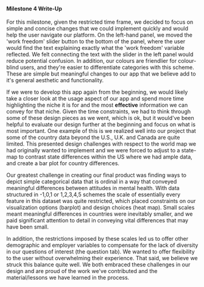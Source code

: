 #### Milestone 4 Write-Up

For this milestone, given the restricted time frame, we decided to focus on simple and concise changes that we could implement quickly and would help the user navigate our platform. On the left-hand panel, we moved the 'work freedom' slider button to the bottom of the panel, where the user would find the text explaining exactly what the 'work freedom' variable reflected. We felt connecting the text with the slider in the left panel would reduce potential confusion. In addition, our colours are friendlier for colour-blind users, and they're easier to differentiate categories with this scheme. These are simple but meaningful changes to our app that we believe add to it's general aesthetic and functionality.

If we were to develop this app again from the beginning, we would likely take a closer look at the usage aspect of our app and spend more time highlighting the niche it is for and the most **effective** information we can convey for that niche. Given the time constraints, we had to think through some of these design pieces as we went, which is ok, but it would've been helpful to evaluate our design further at the beginning and focus on what is most important. One example of this is we realized well into our project that some of the country data beyond the U.S., U.K. and Canada are quite limited. This presented design challenges with respect to the world map we had originally wanted to implement and we were forced to adjust to a state-map to contrast state differences within the US where we had ample data, and create a bar plot for country differences.

Our greatest challenge in creating our final product was finding ways to depict simple categorical data that is ordinal in a way that conveyed meaningful differences between attitudes in mental health. With data structured in -1,0,1 or 1,2,3,4,5 schemes the scale of essentially every feature in this dataset was quite restricted, which placed constraints on our visualization options (barplot) and design choices (heat map). Small scales meant meaningful differences in countries were inevitably smaller, and we paid significant attention to detail in conveying vital differences that may have been small. 

In addition, the restrictions imposed by these scales led us to offer other demographic and employer variables to compensate for the lack of diversity in our questions of interest (the question tab). We wanted to offer flexibility to the user without overwhelming their experience. That said, we believe we struck this balance quite well. We both embraced these challenges in our design and are proud of the work we've contributed and the material/lessons we have learned in the process.

